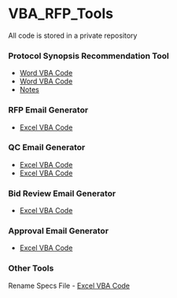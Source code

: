 # VBA_RFP_Tools
All code is stored in a private repository

### Protocol Synopsis Recommendation Tool
* [Word VBA Code](https://github.com/bsharphd/VBA_RFP_Tools_Code/blob/main/V2.1a%20Keyword%20Search%20and%20Recommendation%20(Module%201%20-%20VBA%20Project))
* [Word VBA Code](https://github.com/bsharphd/VBA_RFP_Tools_Code/blob/main/V2.1b%20Highlight%20Found%20Keywords%20(Module%202%20-%20VBA%20Project))
* [Notes](https://github.com/bsharphd/VBA_RFP_Tools_Code/blob/main/Recommendation%20Breakdown)

### RFP Email Generator
* [Excel VBA Code](https://github.com/bsharphd/VBA_RFP_Tools_Code/blob/main/V2%20RFP%20Summary%20Email%20(Module%204%20-%20VBA%20Project))

### QC Email Generator
* [Excel VBA Code](https://github.com/bsharphd/VBA_RFP_Tools_Code/blob/main/V1%20Proposals%20Review%20Email%20(Module%207%20-%20VBA%20Project))
* [Excel VBA Code](https://github.com/bsharphd/VBA_RFP_Tools_Code/blob/main/V1%20Team%20Review%20Email%20(Module%208%20-%20VBA%20Project))

### Bid Review Email Generator
* [Excel VBA Code](https://github.com/bsharphd/VBA_RFP_Tools_Code/blob/main/V1%20Bid%20Review%20Summary%20Email%20(Module%205%20-%20VBA%20Project))

### Approval Email Generator
* [Excel VBA Code](https://github.com/bsharphd/VBA_RFP_Tools_Code/blob/main/V1%20QC_Approval%20Email%20(Module%206%20-%20VBA%20Project))

### Other Tools
Rename Specs File - [Excel VBA Code](https://github.com/bsharphd/VBA_RFP_Tools_Code/blob/main/V1%20Save%20Notebook%20as%20a%20Different%20Name%20(ThisWorkbook))
